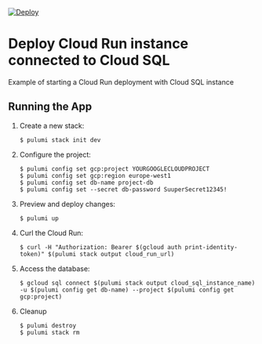 [![Deploy](https://get.pulumi.com/new/button.svg)](https://app.pulumi.com/new?template=https://github.com/pulumi/examples/blob/master/gcp-py-cloudrun-cloudsql/README.md)

# Deploy Cloud Run instance connected to Cloud SQL

Example of starting a Cloud Run deployment with Cloud SQL instance

## Running the App

1.  Create a new stack:

    ```
    $ pulumi stack init dev
    ```

1.  Configure the project:

    ```
    $ pulumi config set gcp:project YOURGOOGLECLOUDPROJECT
    $ pulumi config set gcp:region europe-west1
    $ pulumi config set db-name project-db
    $ pulumi config set --secret db-password SuuperSecret12345!
    ```

1.  Preview and deploy changes:
    ``` 
    $ pulumi up
    ```

1.  Curl the Cloud Run:

    ```
    $ curl -H "Authorization: Bearer $(gcloud auth print-identity-token)" $(pulumi stack output cloud_run_url)
    ```

1.  Access the database:

    ```
    $ gcloud sql connect $(pulumi stack output cloud_sql_instance_name) -u $(pulumi config get db-name) --project $(pulumi config get gcp:project)
    ```

1. Cleanup

    ```
    $ pulumi destroy
    $ pulumi stack rm
    ```
